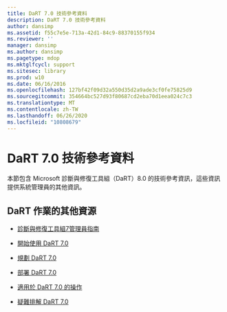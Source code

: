 ```yaml
---
title: DaRT 7.0 技術參考資料
description: DaRT 7.0 技術參考資料
author: dansimp
ms.assetid: f55c7e5e-713a-42d1-84c9-88370155f934
ms.reviewer: ''
manager: dansimp
ms.author: dansimp
ms.pagetype: mdop
ms.mktglfcycl: support
ms.sitesec: library
ms.prod: w10
ms.date: 06/16/2016
ms.openlocfilehash: 127bf42f09d32a550d35d2a9ade3cf0fe75825d9
ms.sourcegitcommit: 354664bc527d93f80687cd2eba70d1eea024c7c3
ms.translationtype: MT
ms.contentlocale: zh-TW
ms.lasthandoff: 06/26/2020
ms.locfileid: "10808679"
---
```

# DaRT 7.0 技術參考資料


本節包含 Microsoft 診斷與修復工具組（DaRT）8.0 的技術參考資訊，這些資訊提供系統管理員的其他資訊。

## DaRT 作業的其他資源


-   [診斷與修復工具組7管理員指南](index.md)

-   [開始使用 DaRT 7.0](getting-started-with-dart-70-new-ia.md)

-   [規劃 DaRT 7.0](planning-for-dart-70-new-ia.md)

-   [部署 DaRT 7.0](deploying-dart-70-new-ia.md)

-   [適用於 DaRT 7.0 的操作](operations-for-dart-70-new-ia.md)

-   [疑難排解 DaRT 7.0](troubleshooting-dart-70-new-ia.md)

 

 





